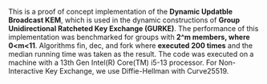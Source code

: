 This is a proof of concept implementation of the **Dynamic Updatble Broadcast KEM**, which is used in the dynamic constructions of **Group Unidirectional Ratcheted Key Exchange (GURKE)**.
The performance of this implementation was benchmarked for groups with **2^m members, where 0<m<11**.
Algorithms fin, dec, and fork where **executed 200 times** and the median running time was taken as the result.
The code was executed on a machine with a 13th Gen Intel(R) Core(TM) i5-13 processor.
For Non-Interactive Key Exchange, we use Diffie-Hellman with Curve25519.
